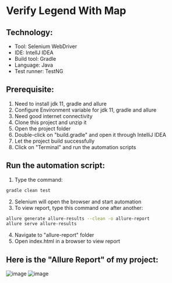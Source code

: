 # Verify Legend With Map

## Technology:
- Tool: Selenium WebDriver
- IDE: IntelIJ IDEA
- Build tool: Gradle
- Language: Java
- Test runner: TestNG

## Prerequisite:
1. Need to install jdk 11, gradle and allure
2. Configure Environment variable for jdk 11, gradle and allure
3. Need good internet connectivity
4. Clone this project and unzip it
5. Open the project folder
6. Double-click on "build.gradle" and open it through IntelliJ IDEA
7. Let the project build successfully
8. Click on "Terminal" and run the automation scripts

## Run the automation script:
1. Type the command:

```sh
gradle clean test
```
2. Selenium will open the browser and start automation
3. To view report, type this command one after another:
```sh
allure generate allure-results --clean -o allure-report
allure serve allure-results
```
4. Navigate to "allure-report" folder
5. Open index.html in a browser to view report

## Here is the "Allure Report" of my project:
![image](https://user-images.githubusercontent.com/28926103/210197627-e5aede8d-0c9e-4199-8d75-c225476c8bee.png)
![image](https://user-images.githubusercontent.com/28926103/210197636-a0d6e01c-5698-4b05-a706-a9fb00822e84.png)

